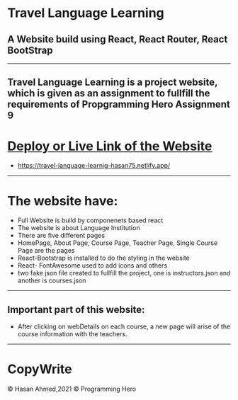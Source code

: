 # Travel Language Learning

## A Website build using React, React Router, React BootStrap

---

## Travel Language Learning is a project website, which is given as an assignment to fullfill the requirements of Propgramming Hero Assignment 9

# [Deploy or Live Link of the Website](https://travel-language-learnig-hasan75.netlify.app/)

- https://travel-language-learnig-hasan75.netlify.app/

---

# The website have:

- Full Website is build by componenets based react
- The website is about Language Institution
- There are five different pages
- HomePage, About Page, Course Page, Teacher Page, Single Course Page are the pages
- React-Bootstrap is installed to do the styling in the website
- React- FontAwesome used to add icons and others
- two fake json file created to fullfill the project, one is instructors.json and another is courses.json

---

## Important part of this website:

- After clicking on webDetails on each course, a new page will arise of the course information with the teachers.

---

# CopyWrite

© Hasan Ahmed,2021
© Programming Hero

